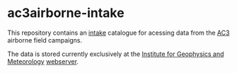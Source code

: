 # ac3airborne-intake

This repository contains an [intake](https://github.com/intake/intake) catalogue for acessing data from the [AC3](http://www.ac3-tr.de/) airborne field campaigns.

The data is stored currently exclusively at the [Institute for Geophysics and Meteorology](http://www.geomet.uni-koeln.de) [webserver](https://atmos.meteo.uni-koeln.de/).